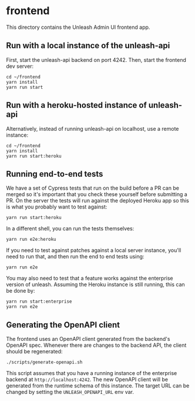 # frontend

This directory contains the Unleash Admin UI frontend app.

## Run with a local instance of the unleash-api

First, start the unleash-api backend on port 4242.
Then, start the frontend dev server:

```
cd ~/frontend
yarn install
yarn run start
```

## Run with a heroku-hosted instance of unleash-api

Alternatively, instead of running unleash-api on localhost, use a remote instance:

```
cd ~/frontend
yarn install
yarn run start:heroku
```

## Running end-to-end tests

We have a set of Cypress tests that run on the build before a PR can be merged
so it's important that you check these yourself before submitting a PR.
On the server the tests will run against the deployed Heroku app so this is what you probably want to test against:

```
yarn run start:heroku
```

In a different shell, you can run the tests themselves:

```
yarn run e2e:heroku
```

If you need to test against patches against a local server instance,
you'll need to run that, and then run the end to end tests using:

```
yarn run e2e
```

You may also need to test that a feature works against the enterprise version of unleash.
Assuming the Heroku instance is still running, this can be done by:

```
yarn run start:enterprise
yarn run e2e
```

## Generating the OpenAPI client

The frontend uses an OpenAPI client generated from the backend's OpenAPI spec.
Whenever there are changes to the backend API, the client should be regenerated:

```
./scripts/generate-openapi.sh
```

This script assumes that you have a running instance of the enterprise backend at `http://localhost:4242`.
The new OpenAPI client will be generated from the runtime schema of this instance.
The target URL can be changed by setting the `UNLEASH_OPENAPI_URL` env var.
